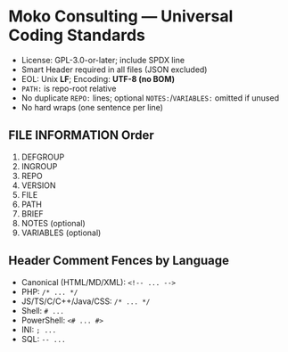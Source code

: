 <!--
Copyright (C) 2025 Moko Consulting <hello@mokoconsulting.tech>
SPDX-License-Identifier: GPL-3.0-or-later
This file is part of a Moko Consulting project.

This program is free software; you can redistribute it and/or modify it under 
the terms of the GNU General Public License as published by the Free Software 
Foundation; either version 3 of the License, or (at your option) any later version.

This program is distributed in the hope that it will be useful, but WITHOUT ANY WARRANTY; 
without even the implied warranty of MERCHANTABILITY or FITNESS FOR A PARTICULAR PURPOSE. 
See the GNU General Public License for more details. 

You should have received a copy of the GNU General Public License along with this program. 
If not, see https://www.gnu.org/licenses/.

FILE INFORMATION 
 DEFGROUP:  MokoCodingDefaults
 REPO:      https://github.com/mokoconsulting-tech/MokoCodingDefaults
 VERSION:   2.0
 FILE:      CODING_STANDARDS.md
 PATH:      /Reference/Governance/CODING_STANDARDS.md
 BRIEF:     Universal coding standards for Moko Consulting projects
-->
# Moko Consulting — Universal Coding Standards

- License: GPL-3.0-or-later; include SPDX line
- Smart Header required in all files (JSON excluded)
- EOL: Unix **LF**; Encoding: **UTF-8 (no BOM)**
- `PATH:` is repo-root relative
- No duplicate `REPO:` lines; optional `NOTES:`/`VARIABLES:` omitted if unused
- No hard wraps (one sentence per line)

## FILE INFORMATION Order
1) DEFGROUP
2) INGROUP
3) REPO
4) VERSION
5) FILE
6) PATH
7) BRIEF
8) NOTES (optional)
9) VARIABLES (optional)

## Header Comment Fences by Language
- Canonical (HTML/MD/XML): `<!-- ... -->`
- PHP: `/* ... */`
- JS/TS/C/C++/Java/CSS: `/* ... */`
- Shell: `# ...`
- PowerShell: `<# ... #>`
- INI: `; ...`
- SQL: `-- ...`
